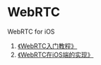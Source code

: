# WebRTC

WebRTC for iOS

 1.  [《WebRTC入门教程》](https://github.com/ChenYilong/WebRTC/blob/master/WebRTC入门教程/WebRTC入门教程.md) 
 2.  [《WebRTC在iOS端的实现》](https://github.com/ChenYilong/WebRTC/blob/master/WebRTC在iOS端的实现/WebRTC在iOS端的实现.md) 